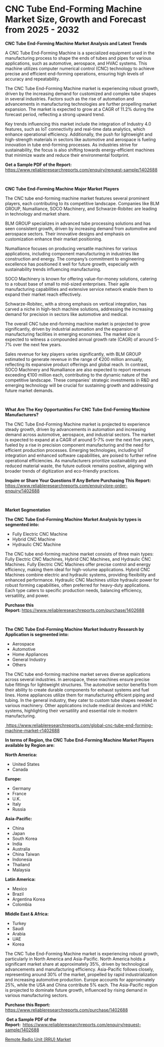 <p><h1>CNC Tube End-Forming Machine Market Size, Growth and Forecast from 2025 - 2032</h1></p><p><strong>CNC Tube End-Forming Machine Market Analysis and Latest Trends</strong></p>
<p><p>A CNC Tube End-Forming Machine is a specialized equipment used in the manufacturing process to shape the ends of tubes and pipes for various applications, such as automotive, aerospace, and HVAC systems. This machine utilizes computer numerical control (CNC) technology to achieve precise and efficient end-forming operations, ensuring high levels of accuracy and repeatability.</p><p>The CNC Tube End-Forming Machine market is experiencing robust growth, driven by the increasing demand for customized and complex tube shapes in several industries. Factors such as the rise of automation and advancements in manufacturing technologies are further propelling market expansion. The market is expected to grow at a CAGR of 11.2% during the forecast period, reflecting a strong upward trend.</p><p>Key trends influencing this market include the integration of Industry 4.0 features, such as IoT connectivity and real-time data analytics, which enhance operational efficiency. Additionally, the push for lightweight and high-strength materials in sectors like automotive and aerospace is fueling innovation in tube end-forming processes. As industries strive for sustainability, the focus is also shifting towards energy-efficient machines that minimize waste and reduce their environmental footprint.</p></p>
<p><strong>Get a Sample PDF of the Report:&nbsp;</strong> <a href="https://www.reliableresearchreports.com/enquiry/request-sample/1402688?utm_campaign=3020&utm_medium=2&utm_source=Github&utm_content=ia&utm_term=28032025&utm_id=cnc-tube-end-forming-machine">https://www.reliableresearchreports.com/enquiry/request-sample/1402688</a></p>
<p>&nbsp;</p>
<p><strong>CNC Tube End-Forming Machine Major Market Players</strong></p>
<p><p>The CNC tube end-forming machine market features several prominent players, each contributing to its competitive landscape. Companies like BLM GROUP, Numalliance, SOCO Machinery, and Schwarze-Robitec are leading in technology and market share.</p><p>BLM GROUP specializes in advanced tube processing solutions and has seen consistent growth, driven by increasing demand from automotive and aerospace sectors. Their innovative designs and emphasis on customization enhance their market positioning.</p><p>Numalliance focuses on producing versatile machines for various applications, including component manufacturing in industries like construction and energy. The company’s commitment to engineering excellence has positioned it well for future growth, especially with sustainability trends influencing manufacturing.</p><p>SOCO Machinery is known for offering value-for-money solutions, catering to a robust base of small to mid-sized enterprises. Their agile manufacturing capabilities and extensive service network enable them to expand their market reach effectively.</p><p>Schwarze-Robitec, with a strong emphasis on vertical integration, has carved a niche in high-tech machine solutions, addressing the increasing demand for precision in sectors like automotive and medical.</p><p>The overall CNC tube end-forming machine market is projected to grow significantly, driven by industrial automation and the expansion of manufacturing facilities in emerging economies. The market size is expected to witness a compounded annual growth rate (CAGR) of around 5-7% over the next few years.</p><p>Sales revenue for key players varies significantly, with BLM GROUP estimated to generate revenue in the range of €200 million annually, reflecting its expansive product offerings and global reach. In contrast, SOCO Machinery and Numalliance are also expected to report revenues exceeding €100 million each, contributing to the dynamic nature of the competitive landscape. These companies' strategic investments in R&D and emerging technology will be crucial for sustaining growth and addressing future market demands.</p></p>
<p>&nbsp;</p>
<p><strong>What Are The Key Opportunities For CNC Tube End-Forming Machine Manufacturers?</strong></p>
<p><p>The CNC Tube End-Forming Machine market is projected to experience steady growth, driven by advancements in automation and increasing demand across automotive, aerospace, and industrial sectors. The market is expected to expand at a CAGR of around 5-7% over the next five years, fueled by a rise in precision component manufacturing and the need for efficient production processes. Emerging technologies, including IoT integration and enhanced software capabilities, are poised to further refine operational efficiencies. As manufacturers prioritize sustainability and reduced material waste, the future outlook remains positive, aligning with broader trends of digitization and eco-friendly practices.</p></p>
<p><strong>Inquire or Share Your Questions If Any Before Purchasing This Report:</strong> <a href="https://www.reliableresearchreports.com/enquiry/pre-order-enquiry/1402688?utm_campaign=3020&utm_medium=2&utm_source=Github&utm_content=ia&utm_term=28032025&utm_id=cnc-tube-end-forming-machine">https://www.reliableresearchreports.com/enquiry/pre-order-enquiry/1402688</a></p>
<p>&nbsp;</p>
<p><strong>Market Segmentation</strong></p>
<p><strong>The CNC Tube End-Forming Machine Market Analysis by types is segmented into:</strong></p>
<p><ul><li>Fully Electric CNC Machine</li><li>Hybrid CNC Machine</li><li>Hydraulic CNC Machine</li></ul></p>
<p><p>The CNC tube end-forming machine market consists of three main types: Fully Electric CNC Machines, Hybrid CNC Machines, and Hydraulic CNC Machines. Fully Electric CNC Machines offer precise control and energy efficiency, making them ideal for high-volume applications. Hybrid CNC Machines combine electric and hydraulic systems, providing flexibility and enhanced performance. Hydraulic CNC Machines utilize hydraulic power for robust forming capabilities, often preferred for heavy-duty applications. Each type caters to specific production needs, balancing efficiency, versatility, and power.</p></p>
<p><strong>Purchase this Report:&nbsp;</strong><a href="https://www.reliableresearchreports.com/purchase/1402688?utm_campaign=3020&utm_medium=2&utm_source=Github&utm_content=ia&utm_term=28032025&utm_id=cnc-tube-end-forming-machine">https://www.reliableresearchreports.com/purchase/1402688</a></p>
<p>&nbsp;</p>
<p><strong>The CNC Tube End-Forming Machine Market Industry Research by Application is segmented into:</strong></p>
<p><ul><li>Aerospace</li><li>Automotive</li><li>Home Appliances</li><li>General Industry</li><li>Others</li></ul></p>
<p><p>The CNC tube end-forming machine market serves diverse applications across several industries. In aerospace, these machines ensure precise tube fittings for lightweight structures. The automotive sector benefits from their ability to create durable components for exhaust systems and fuel lines. Home appliances utilize them for manufacturing efficient piping and tubing. In the general industry, they cater to custom tube shapes needed in various machinery. Other applications include medical devices and HVAC systems, highlighting their versatility and essential role in modern manufacturing.</p></p>
<p><a href="https://www.reliableresearchreports.com/global-cnc-tube-end-forming-machine-market-r1402688?utm_campaign=3020&utm_medium=2&utm_source=Github&utm_content=ia&utm_term=28032025&utm_id=cnc-tube-end-forming-machine">&nbsp;https://www.reliableresearchreports.com/global-cnc-tube-end-forming-machine-market-r1402688</a></p>
<p><strong>In terms of Region, the CNC Tube End-Forming Machine Market Players available by Region are:</strong></p>
<p>
    <p> <strong> North America: </strong>
        <ul>
            <li>United States</li>
            <li>Canada</li>
        </ul>
        </p> 
    <p> <strong> Europe: </strong>
        <ul>
            <li>Germany</li>
            <li>France</li>
            <li>U.K.</li>
            <li>Italy</li>
            <li>Russia</li>
        </ul>
        </p> 
    <p> <strong> Asia-Pacific: </strong>
        <ul>
            <li>China</li>
            <li>Japan</li>
            <li>South Korea</li>
            <li>India</li>
            <li>Australia</li>
            <li>China Taiwan</li>
            <li>Indonesia</li>
            <li>Thailand</li>
            <li>Malaysia</li>
        </ul>
        </p> 
    <p> <strong> Latin America: </strong>
        <ul>
            <li>Mexico</li>
            <li>Brazil</li>
            <li>Argentina Korea</li>
            <li>Colombia</li>
        </ul>
        </p> 
    <p> <strong> Middle East & Africa: </strong>
        <ul>
            <li>Turkey</li>
            <li>Saudi</li>
            <li>Arabia</li>
            <li>UAE</li>
            <li>Korea</li>
        </ul>
    </p>
    </p>
<p><p>The CNC Tube End-Forming Machine market is experiencing robust growth, particularly in North America and Asia-Pacific. North America holds a significant market share at approximately 35%, driven by technological advancements and manufacturing efficiency. Asia-Pacific follows closely, representing around 30% of the market, propelled by rapid industrialization and increasing automotive production. Europe accounts for approximately 25%, while the USA and China contribute 5% each. The Asia-Pacific region is projected to dominate future growth, influenced by rising demand in various manufacturing sectors.</p></p>
<p><strong>Purchase this Report: </strong><a href="https://www.reliableresearchreports.com/purchase/1402688?utm_campaign=3020&utm_medium=2&utm_source=Github&utm_content=ia&utm_term=28032025&utm_id=cnc-tube-end-forming-machine">https://www.reliableresearchreports.com/purchase/1402688</a></p>
<p>&nbsp;<strong>Get a Sample PDF of the Report:&nbsp;&nbsp;</strong><a href="https://www.reliableresearchreports.com/enquiry/request-sample/1402688?utm_campaign=3020&utm_medium=2&utm_source=Github&utm_content=ia&utm_term=28032025&utm_id=cnc-tube-end-forming-machine">https://www.reliableresearchreports.com/enquiry/request-sample/1402688</a></p>
<p><strong></strong></p>
<p><p><a href="https://github.com/hannajuana198484/Market-Research-Report-List-1/blob/main/remote-radio-unit-rru-market.md?utm_campaign=3020&utm_medium=2&utm_source=Github&utm_content=ia&utm_term=28032025&utm_id=cnc-tube-end-forming-machine">Remote Radio Unit (RRU) Market</a></p></p>